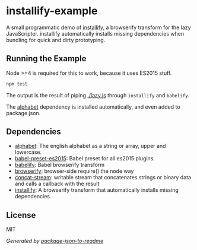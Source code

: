 # installify-example

A small programmatic demo of [installify](https://github.com/hughsk/installify#readme), a browserify transform for the lazy JavaScripter. installify automatically installs missing dependencies when bundling for quick and dirty prototyping.

## Running the Example

Node >=4 is required for this to work, because it uses ES2015 stuff.

```sh
npm test
```

The output is the result of piping [./lazy.js](lazy.js) through `installify` and `babelify`.

The [alphabet](http://npm.im/alphabet) dependency is installed automatically, and even added to package.json.

## Dependencies

- [alphabet](https://github.com/jonschlinkert/alphabet): The english alphabet as a string or array, upper and lowercase.
- [babel-preset-es2015](https://github.com/babel/babel/tree/master/packages): Babel preset for all es2015 plugins.
- [babelify](https://github.com/babel/babelify): Babel browserify transform
- [browserify](https://github.com/substack/node-browserify): browser-side require() the node way
- [concat-stream](https://github.com/maxogden/concat-stream): writable stream that concatenates strings or binary data and calls a callback with the result
- [installify](https://github.com/hughsk/installify): A browserify transform that automatically installs missing dependencies

## License

MIT

_Generated by [package-json-to-readme](https://github.com/zeke/package-json-to-readme)_
